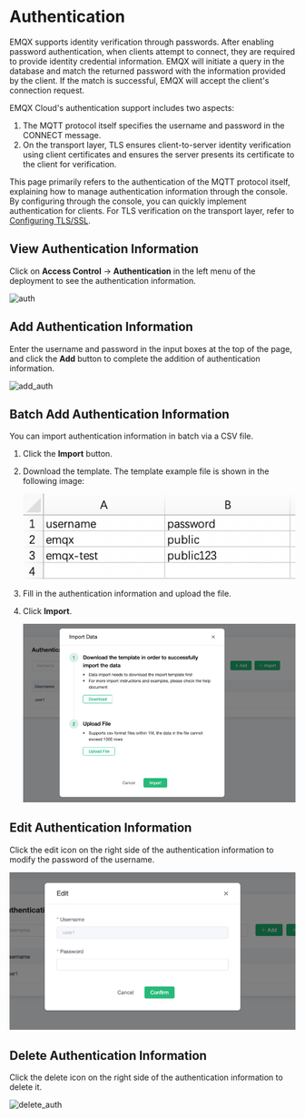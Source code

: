 # Authentication <!--TODO-->

EMQX supports identity verification through passwords. After enabling password authentication, when clients attempt to connect, they are required to provide identity credential information. EMQX will initiate a query in the database and match the returned password with the information provided by the client. If the match is successful, EMQX will accept the client's connection request.

EMQX Cloud's authentication support includes two aspects:

1. The MQTT protocol itself specifies the username and password in the CONNECT message.
2. On the transport layer, TLS ensures client-to-server identity verification using client certificates and ensures the server presents its certificate to the client for verification.

This page primarily refers to the authentication of the MQTT protocol itself, explaining how to manage authentication information through the console. By configuring through the console, you can quickly implement authentication for clients.  For TLS verification on the transport layer, refer to [Configuring TLS/SSL](https://chat.openai.com/c/tls_ssl.md).

## View Authentication Information

Click on **Access Control** -> **Authentication** in the left menu of the deployment to see the authentication information.

![auth](./_assets/auth.png)

## Add Authentication Information

Enter the username and password in the input boxes at the top of the page, and click the **Add** button to complete the addition of authentication information.

![add_auth](./_assets/add_auth.png)

## Batch Add Authentication Information

You can import authentication information in batch via a CSV file.

1. Click the **Import** button.

2. Download the template. The template example file is shown in the following image:

   ![auth_csv](./_assets/auth_csv.png)

3. Fill in the authentication information and upload the file.

4. Click **Import**.

   ![import_auth](./_assets/import_auth.png)

## Edit Authentication Information

Click the edit icon on the right side of the authentication information to modify the password of the username.

![edit_auth](./_assets/edit_auth.png)

## Delete Authentication Information

Click the delete icon on the right side of the authentication information to delete it.

![delete_auth](https://chat.openai.com/c/_assets/delete_auth.png)
